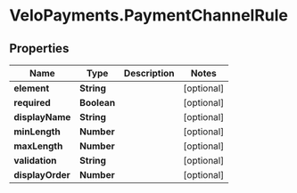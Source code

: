 # VeloPayments.PaymentChannelRule

## Properties

Name | Type | Description | Notes
------------ | ------------- | ------------- | -------------
**element** | **String** |  | [optional] 
**required** | **Boolean** |  | [optional] 
**displayName** | **String** |  | [optional] 
**minLength** | **Number** |  | [optional] 
**maxLength** | **Number** |  | [optional] 
**validation** | **String** |  | [optional] 
**displayOrder** | **Number** |  | [optional] 


